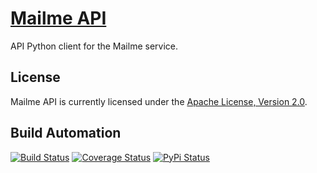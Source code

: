 # [Mailme API](http://mailme_api.hive.pt)

API Python client for the Mailme service.

## License

Mailme API is currently licensed under the [Apache License, Version 2.0](http://www.apache.org/licenses/).

## Build Automation

[![Build Status](https://travis-ci.org/hivesolutions/mailme_api.svg?branch=master)](https://travis-ci.org/hivesolutions/mailme_api)
[![Coverage Status](https://coveralls.io/repos/hivesolutions/mailme_api/badge.svg?branch=master)](https://coveralls.io/r/hivesolutions/mailme_api?branch=master)
[![PyPi Status](https://img.shields.io/pypi/v/mailme_api.svg)](https://pypi.python.org/pypi/mailme_api)
